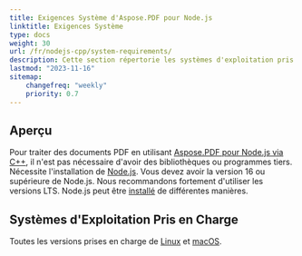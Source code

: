 ```yaml
---
title: Exigences Système d'Aspose.PDF pour Node.js
linktitle: Exigences Système
type: docs
weight: 30
url: /fr/nodejs-cpp/system-requirements/
description: Cette section répertorie les systèmes d'exploitation pris en charge qu'un développeur doit avoir pour travailler avec succès avec Aspose.PDF pour Node.js via C++.
lastmod: "2023-11-16"
sitemap:
    changefreq: "weekly"
    priority: 0.7
---
```


## Aperçu

Pour traiter des documents PDF en utilisant [Aspose.PDF pour Node.js via C++](https://products.aspose.com/pdf/nodejs-cpp/), il n'est pas nécessaire d'avoir des bibliothèques ou programmes tiers.
Nécessite l'installation de [Node.js](https://nodejs.org/). Vous devez avoir la version 16 ou supérieure de Node.js. Nous recommandons fortement d'utiliser les versions LTS.
Node.js peut être [installé](https://nodejs.org/en/learn/getting-started/how-to-install-nodejs) de différentes manières.

## Systèmes d'Exploitation Pris en Charge

Toutes les versions prises en charge de [Linux](https://en.wikipedia.org/wiki/Linux) et [macOS](https://www.apple.com/macos/).